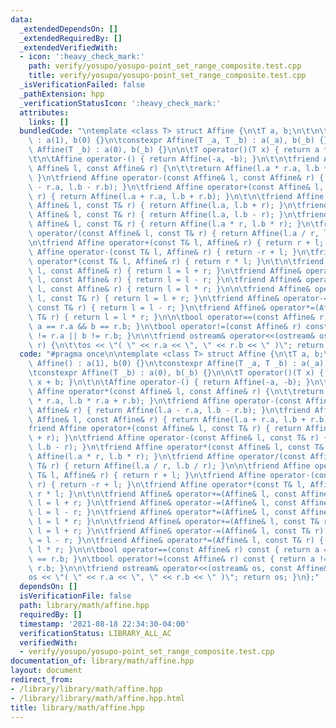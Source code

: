 ```yaml
---
data:
  _extendedDependsOn: []
  _extendedRequiredBy: []
  _extendedVerifiedWith:
  - icon: ':heavy_check_mark:'
    path: verify/yosupo/yosupo-point_set_range_composite.test.cpp
    title: verify/yosupo/yosupo-point_set_range_composite.test.cpp
  _isVerificationFailed: false
  _pathExtension: hpp
  _verificationStatusIcon: ':heavy_check_mark:'
  attributes:
    links: []
  bundledCode: "\ntemplate <class T> struct Affine {\n\tT a, b;\n\t\n\tconstexpr Affine()\
    \ : a(1), b(0) {}\n\tconstexpr Affine(T _a, T _b) : a(_a), b(_b) {}\n\tconstexpr\
    \ Affine(T _b) : a(0), b(_b) {}\n\n\tT operator()(T x) { return a * x + b; }\n\
    \t\n\tAffine operator-() { return Affine(-a, -b); }\n\t\n\tfriend Affine operator*(const\
    \ Affine& l, const Affine& r) {\n\t\treturn Affine(l.a * r.a, l.b * r.a + r.b);\
    \ }\n\tfriend Affine operator-(const Affine& l, const Affine& r) { return Affine(l.a\
    \ - r.a, l.b - r.b); }\n\tfriend Affine operator+(const Affine& l, const Affine&\
    \ r) { return Affine(l.a + r.a, l.b + r.b); }\n\t\n\tfriend Affine operator+(const\
    \ Affine& l, const T& r) { return Affine(l.a, l.b + r); }\n\tfriend Affine operator-(const\
    \ Affine& l, const T& r) { return Affine(l.a, l.b - r); }\n\tfriend Affine operator*(const\
    \ Affine& l, const T& r) { return Affine(l.a * r, l.b * r); }\n\tfriend Affine\
    \ operator/(const Affine& l, const T& r) { return Affine(l.a / r, l.b / r); }\n\
    \n\tfriend Affine operator+(const T& l, Affine& r) { return r + l; }\n\tfriend\
    \ Affine operator-(const T& l, Affine& r) { return -r + l; }\n\tfriend Affine\
    \ operator*(const T& l, Affine& r) { return r * l; }\n\t\n\tfriend Affine& operator+=(Affine&\
    \ l, const Affine& r) { return l = l + r; }\n\tfriend Affine& operator-=(Affine&\
    \ l, const Affine& r) { return l = l - r; }\n\tfriend Affine& operator*=(Affine&\
    \ l, const Affine& r) { return l = l * r; }\n\n\tfriend Affine& operator+=(Affine&\
    \ l, const T& r) { return l = l + r; }\n\tfriend Affine& operator-=(Affine& l,\
    \ const T& r) { return l = l - r; }\n\tfriend Affine& operator*=(Affine& l, const\
    \ T& r) { return l = l * r; }\n\n\tbool operator==(const Affine& r) const { return\
    \ a == r.a && b == r.b; }\n\tbool operator!=(const Affine& r) const { return a\
    \ != r.a || b != r.b; }\n\n\tfriend ostream& operator<<(ostream& os, const Affine&\
    \ r) {\n\t\tos << \"( \" << r.a << \", \" << r.b << \" )\"; return os; }\n};\n"
  code: "#pragma once\n\ntemplate <class T> struct Affine {\n\tT a, b;\n\t\n\tconstexpr\
    \ Affine() : a(1), b(0) {}\n\tconstexpr Affine(T _a, T _b) : a(_a), b(_b) {}\n\
    \tconstexpr Affine(T _b) : a(0), b(_b) {}\n\n\tT operator()(T x) { return a *\
    \ x + b; }\n\t\n\tAffine operator-() { return Affine(-a, -b); }\n\t\n\tfriend\
    \ Affine operator*(const Affine& l, const Affine& r) {\n\t\treturn Affine(l.a\
    \ * r.a, l.b * r.a + r.b); }\n\tfriend Affine operator-(const Affine& l, const\
    \ Affine& r) { return Affine(l.a - r.a, l.b - r.b); }\n\tfriend Affine operator+(const\
    \ Affine& l, const Affine& r) { return Affine(l.a + r.a, l.b + r.b); }\n\t\n\t\
    friend Affine operator+(const Affine& l, const T& r) { return Affine(l.a, l.b\
    \ + r); }\n\tfriend Affine operator-(const Affine& l, const T& r) { return Affine(l.a,\
    \ l.b - r); }\n\tfriend Affine operator*(const Affine& l, const T& r) { return\
    \ Affine(l.a * r, l.b * r); }\n\tfriend Affine operator/(const Affine& l, const\
    \ T& r) { return Affine(l.a / r, l.b / r); }\n\n\tfriend Affine operator+(const\
    \ T& l, Affine& r) { return r + l; }\n\tfriend Affine operator-(const T& l, Affine&\
    \ r) { return -r + l; }\n\tfriend Affine operator*(const T& l, Affine& r) { return\
    \ r * l; }\n\t\n\tfriend Affine& operator+=(Affine& l, const Affine& r) { return\
    \ l = l + r; }\n\tfriend Affine& operator-=(Affine& l, const Affine& r) { return\
    \ l = l - r; }\n\tfriend Affine& operator*=(Affine& l, const Affine& r) { return\
    \ l = l * r; }\n\n\tfriend Affine& operator+=(Affine& l, const T& r) { return\
    \ l = l + r; }\n\tfriend Affine& operator-=(Affine& l, const T& r) { return l\
    \ = l - r; }\n\tfriend Affine& operator*=(Affine& l, const T& r) { return l =\
    \ l * r; }\n\n\tbool operator==(const Affine& r) const { return a == r.a && b\
    \ == r.b; }\n\tbool operator!=(const Affine& r) const { return a != r.a || b !=\
    \ r.b; }\n\n\tfriend ostream& operator<<(ostream& os, const Affine& r) {\n\t\t\
    os << \"( \" << r.a << \", \" << r.b << \" )\"; return os; }\n};"
  dependsOn: []
  isVerificationFile: false
  path: library/math/affine.hpp
  requiredBy: []
  timestamp: '2021-08-18 22:34:30-04:00'
  verificationStatus: LIBRARY_ALL_AC
  verifiedWith:
  - verify/yosupo/yosupo-point_set_range_composite.test.cpp
documentation_of: library/math/affine.hpp
layout: document
redirect_from:
- /library/library/math/affine.hpp
- /library/library/math/affine.hpp.html
title: library/math/affine.hpp
---
```

